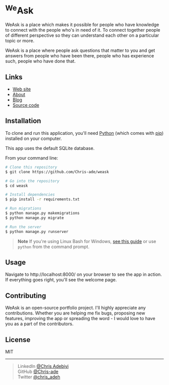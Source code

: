 # <sup>We</sup>Ask
<p>WeAsk is a place which makes it possible for people who have knowledge to connect with the people who's in need of it. To connect together people of different perspective so they can understand each other on a particular topic or more.</p>
<p>WeAsk is a place where people ask questions that matter to you and get answers from people who have been there, people who has experience such, people who have done that. </p>

## Links

* [Web site](https://weask.bytecodevision.tech/)
* [About](https://landing.bytecodevision.tech/)
* [Blog](https://weask.bytecodevision.tech/about/)
* [Source code](https://github.com/Chris-ade/weask)

## Installation

To clone and run this application, you'll need [Python](https://www.python.org/downloads/release/python-3111/) (which comes with [pip](https://pip.pypa.io/en/stable/)) installed on your computer. 

This app uses the default SQLite database.

From your command line:
```bash
# Clone this repository
$ git clone https://github.com/Chris-ade/weask

# Go into the repository
$ cd weask

# Install dependencies
$ pip install -r requirements.txt

# Run migrations
$ python manage.py makemigrations
$ python manage.py migrate

# Run the server
$ python manage.py runserver
```
> **Note**
> If you're using Linux Bash for Windows, [see this guide](https://www.howtogeek.com/261575/how-to-run-graphical-linux-desktop-applications-from-windows-10s-bash-shell/) or use `python` from the command prompt.

## Usage

Navigate to http://localhost:8000/ on your browser to see the app in action.
If everything goes right, you'll see the welcome page.

## Contributing

WeAsk is an open-source portfolio project. I'll highly appreciate any contributions. Whether you are helping me fix bugs, proposing new features, improving the app or spreading the word - I would love to have you as a part of the contributors.

## License

MIT

---
> LinkedIn [@Chris Adebiyi](https://www.linkedin.com/in/chris-adebiyi-266639189) <br>
> GitHub [@Chris-ade](https://github.com/Chris-ade) <br>
> Twitter [@chris_adeh](https://twitter.com/chris_adeh)

